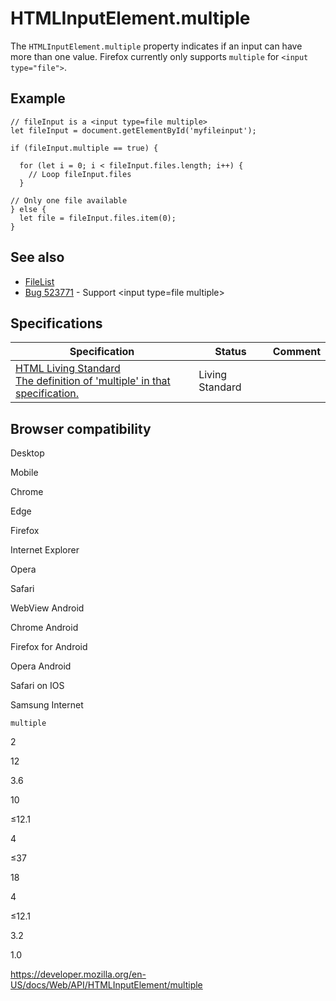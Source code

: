 HTMLInputElement.multiple
=========================

The `HTMLInputElement.multiple` property indicates if an input can have more than one value. Firefox currently only supports `multiple` for `<input type="file">`.

Example
-------

    // fileInput is a <input type=file multiple>
    let fileInput = document.getElementById('myfileinput');

    if (fileInput.multiple == true) {

      for (let i = 0; i < fileInput.files.length; i++) {
        // Loop fileInput.files
      }

    // Only one file available
    } else {
      let file = fileInput.files.item(0);
    }

See also
--------

-   [FileList](../filelist)
-   [Bug 523771](https://bugzilla.mozilla.org/show_bug.cgi?id=523771) - Support &lt;input type=file multiple&gt;

Specifications
--------------

<table><thead><tr class="header"><th>Specification</th><th>Status</th><th>Comment</th></tr></thead><tbody><tr class="odd"><td><a href="https://html.spec.whatwg.org/multipage/#attr-input-multiple">HTML Living Standard<br />
<span class="small">The definition of 'multiple' in that specification.</span></a></td><td><span class="spec-living">Living Standard</span></td><td></td></tr></tbody></table>

Browser compatibility
---------------------

Desktop

Mobile

Chrome

Edge

Firefox

Internet Explorer

Opera

Safari

WebView Android

Chrome Android

Firefox for Android

Opera Android

Safari on IOS

Samsung Internet

`multiple`

2

12

3.6

10

≤12.1

4

≤37

18

4

≤12.1

3.2

1.0

<a href="https://developer.mozilla.org/en-US/docs/Web/API/HTMLInputElement/multiple" class="_attribution-link">https://developer.mozilla.org/en-US/docs/Web/API/HTMLInputElement/multiple</a>
